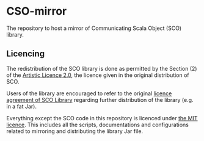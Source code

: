 # CSO-mirror

The repository to host a mirror of Communicating Scala Object (SCO) library.

## Licencing

The redistribution of the SCO library is done as permitted by the Section (2) of the [Artistic Licence 2.0](https://www.cs.ox.ac.uk/people/bernard.sufrin/personal/CSO/ArtisticLicence.txt), the licence given in the original distribution of SCO. 

Users of the library are encouraged to refer to the original [licence agreement of SCO Library](https://www.cs.ox.ac.uk/people/bernard.sufrin/personal/CSO/ArtisticLicence.txt) regarding further distribution of the library (e.g. in a fat Jar).

Everything except the SCO code in this repository is licenced under [the MIT licence](./LICENCE.md).
This includes all the scripts, documentations and configurations related to mirroring and distributing the library Jar file.
